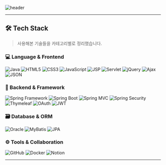 <!--
**mozzing/mozzing** is a ✨ _special_ ✨ repository because its `README.md` (this file) appears on your GitHub profile.

Here are some ideas to get you started:

- 🔭 I’m currently working on ...
- 🌱 I’m currently learning ...
- 👯 I’m looking to collaborate on ...
- 🤔 I’m looking for help with ...
- 💬 Ask me about ...
- 📫 How to reach me: ...
- 😄 Pronouns: ...
- ⚡ Fun fact: ...

feat: 새로운 기능 추가
fix: 버그 수정
docs: 문서 수정
style: 코드 포맷, 세미콜론 누락 등
refactor: 코드 리팩토링
test: 테스트 코드 추가
chore: 빌드 업무, 패키지 매니저 설정 등
-->

![header](https://capsule-render.vercel.app/api?type=waving&color=gradient&customColorList=10&height=160&text=Welcome%20to%20mozzing%20Github!%F0%9F%91%8B&fontSize=35&animation=twinkling&fontAlign=68&fontAlignY=36)

---

## 🛠️ Tech Stack
> 사용해본 기술들을 카테고리별로 정리했습니다.

### 💻 Language & Frontend  
![Java](https://img.shields.io/badge/Java-007396?style=flat&logo=openjdk&logoColor=white)
![HTML5](https://img.shields.io/badge/HTML5-E34F26?style=flat&logo=html5&logoColor=white)
![CSS3](https://img.shields.io/badge/CSS3-1572B6?style=flat&logo=css3&logoColor=white)
![JavaScript](https://img.shields.io/badge/JavaScript-F7DF1E?style=flat&logo=javascript&logoColor=black)
![JSP](https://img.shields.io/badge/JSP-007396?style=flat&logo=java&logoColor=white)
![Servlet](https://img.shields.io/badge/Servlet-6DB33F?style=flat&logo=java&logoColor=white)
![jQuery](https://img.shields.io/badge/jQuery-0769AD?style=flat&logo=jquery&logoColor=white)
![Ajax](https://img.shields.io/badge/Ajax-25A162?style=flat)
![JSON](https://img.shields.io/badge/JSON-000000?style=flat&logo=json&logoColor=white)

### 🧩 Backend & Framework  
![Spring Framework](https://img.shields.io/badge/Spring-6DB33F?style=flat&logo=spring&logoColor=white)
![Spring Boot](https://img.shields.io/badge/SpringBoot-6DB33F?style=flat&logo=springboot&logoColor=white)
![Spring MVC](https://img.shields.io/badge/SpringMVC-6DB33F?style=flat&logo=spring&logoColor=white)
![Spring Security](https://img.shields.io/badge/SpringSecurity-6DB33F?style=flat&logo=springsecurity&logoColor=white)
![Thymeleaf](https://img.shields.io/badge/Thymeleaf-005F0F?style=flat&logo=thymeleaf&logoColor=white)
![OAuth](https://img.shields.io/badge/OAuth2-0080FF?style=flat&logo=oauth&logoColor=white)
![JWT](https://img.shields.io/badge/JWT-000000?style=flat&logo=jsonwebtokens&logoColor=white)

### 🗃️ Database & ORM  
![Oracle](https://img.shields.io/badge/Oracle-FF0000?style=flat&logo=oracle&logoColor=white)
![MyBatis](https://img.shields.io/badge/MyBatis-000000?style=flat)
![JPA](https://img.shields.io/badge/JPA-59666C?style=flat)

### ⚙️ Tools & Collaboration  
![GitHub](https://img.shields.io/badge/GitHub-181717?style=flat&logo=github&logoColor=white)
![Docker](https://img.shields.io/badge/Docker-2496ED?style=flat&logo=docker&logoColor=white)
![Notion](https://img.shields.io/badge/Notion-000000?style=flat&logo=notion&logoColor=white)

---
<!--
## 📊 GitHub Stats

<table>
  <tr>
    <td>
      <img src="https://github-readme-stats.vercel.app/api?username=mozzing&show_icons=true&theme=default" />
    </td>
    <td>
      <img src="https://github-readme-stats.vercel.app/api/top-langs/?username=mozzing&layout=compact&card_width=280&langs_count=5&theme=default" />
    </td>
  </tr>
</table>

---

## 🔥 GitHub Streak

[![GitHub Streak](https://streak-stats.demolab.com?user=mozzing&theme=default)](https://git.io/streak-stats)

---

## 👀 Visitors

![Visitor Count](https://komarev.com/ghpvc/?username=mozzing&label=Profile%20views&color=0e75b6&style=flat)

---

## 🧮 solved.ac Tier
[![solved.ac mozzing](https://mazassumnida.wtf/api/v2/generate_badge?boj=jemu0120)](https://solved.ac/jemu0120)

---
-->
